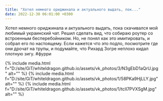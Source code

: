 ```yaml
---
title: "Хотел немного ориджинала и актуального выдать, пок..."
date: 2022-12-30 06:01:00 +0300
---
```


Хотел немного ориджинала и актуального выдать, пока скачивался мой любимый украинский чат. Решил сделать вид, что собираю роутер со встроенным бесперебойником. Но, не понял как это имитировать, и собрал его по настоящему.
Если кажется что это подло, посмотрите где они дрочат на трупы, и подумайте, что Рихард Зогре неплохо кидал плотную зигу.
#фурри


{% include media.html f="D:/site/GiT/whiteldragon.github.io/assets/vk_photos/3/N3gEbD1aQrU.jpg" alt="" %}
{% include media.html f="D:/site/GiT/whiteldragon.github.io/assets/vk_photos/1/58PKa9HjLLY.jpg" alt="" %}
{% include media.html f="D:/site/GiT/whiteldragon.github.io/assets/vk_photos/1/tclI7PVXSgM.jpg" alt="" %}
